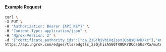 <!-- Code generated for API Clients. DO NOT EDIT. -->

#### Example Request

```bash
curl \
-X PUT \
-H "Authorization: Bearer {API_KEY}" \
-H "Content-Type: application/json" \
-H "Ngrok-Version: 2" \
-d '{"certificate_authority_ids":["ca_2zGjhiVbiHqIssx2QpQs0HvDXkc"],"enabled":true}' \
https://api.ngrok.com/edges/tls/edgtls_2zGjhisASG0TR0UKYDCdsSUsPXa/mutual_tls
```
